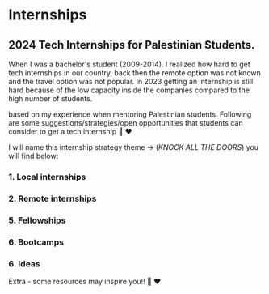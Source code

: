 # Internships
## 2024 Tech Internships for Palestinian Students.

When I was a bachelor's student (2009-2014). I realized how hard to get tech internships in our country, back then the remote option was not known and the travel option was not popular. In 2023 getting an internship is still hard because of the low capacity inside the companies compared to the high number of students. 

based on my experience when mentoring Palestinian students. Following are some suggestions/strategies/open opportunities that students can consider to get a tech internship 🤗 ❤️

I will name this internship strategy theme -> 
(*KNOCK ALL THE DOORS*) you will find below:


### 1. Local internships

### 2. Remote internships

### 5. Fellowships 

### 6. Bootcamps 

### 6. Ideas 



Extra - some resources may inspire you!! 🤗 ❤️
